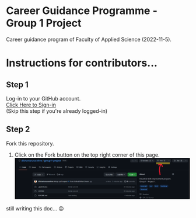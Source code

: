 # Career Guidance Programme - Group 1 Project

Career guidance program of Faculty of Applied Science (2022-11-5).

# Instructions for contributors...

## Step 1
Log-in to your GitHub account.  
[Click Here to Sign-in](https://github.com/login)  
(Skip this step if you're already logged-in)

## Step 2
Fork this repository.  

1. Click on the Fork button on the top right corner of this page.  
![fork instructions](assets/md-img/1-fork.png)

still writing this doc... 😉

